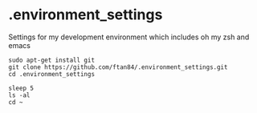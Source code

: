# .environment_settings
Settings for my development environment which includes oh my zsh and emacs

```
sudo apt-get install git
git clone https://github.com/ftan84/.environment_settings.git
cd .environment_settings

sleep 5
ls -al
cd ~
```
